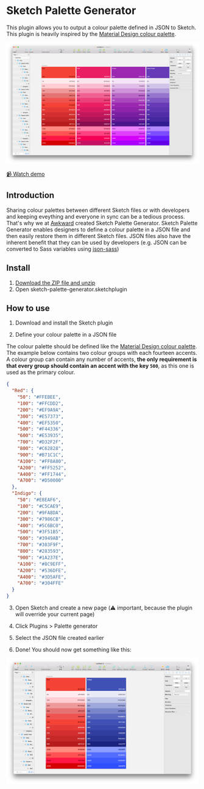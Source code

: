 # Sketch Palette Generator

This plugin allows you to output a colour palette defined in JSON to Sketch. This plugin is heavily inspired by the [Material Design colour palette](https://material.io/guidelines/style/color.html#color-color-palette).

![Screenshot](screenshot.png)

[📹 Watch demo](https://www.youtube.com/watch?v=bbrRPYByRx8)

## Introduction

Sharing colour palettes between different Sketch files or with developers and keeping eveything and everyone in sync can be a tedious process. That's why we at [Awkward](https://awkward.co) created Sketch Palette Generator. Sketch Palette Generator enables designers to define a colour palette in a JSON file and then easily restore them in different Sketch files. JSON files also have the inherent benefit that they can be used by developers (e.g. JSON can be converted to Sass variables using [json-sass](https://github.com/acdlite/json-sass))

## Install

1. [Download the ZIP file and unzip](https://github.com/TimonVS/sketch-palette-generator/releases/download/v0.1/sketch-palette-generator.sketchplugin.zip)
2. Open sketch-palette-generator.sketchplugin

## How to use

1. Download and install the Sketch plugin

2. Define your colour palette in a JSON file

The colour palette should be defined like the [Material Design colour palette](https://material.io/guidelines/style/color.html#color-color-palette). The example below contains two colour groups with each fourteen accents. A colour group can contain any number of accents, **the only requirement is that every group should contain an accent with the key `500`**, as this one is used as the primary colour.

```json
{
  "Red": {
    "50": "#FFEBEE",
    "100": "#FFCDD2",
    "200": "#EF9A9A",
    "300": "#E57373",
    "400": "#EF5350",
    "500": "#F44336",
    "600": "#E53935",
    "700": "#D32F2F",
    "800": "#C62828",
    "900": "#B71C1C",
    "A100": "#FF8A80",
    "A200": "#FF5252",
    "A400": "#FF1744",
    "A700": "#D50000"
  },
  "Indigo": {
    "50": "#E8EAF6",
    "100": "#C5CAE9",
    "200": "#9FA8DA",
    "300": "#7986CB",
    "400": "#5C6BC0",
    "500": "#3F51B5",
    "600": "#3949AB",
    "700": "#303F9F",
    "800": "#283593",
    "900": "#1A237E",
    "A100": "#8C9EFF",
    "A200": "#536DFE",
    "A400": "#3D5AFE",
    "A700": "#304FFE"
  }
}
```

3. Open Sketch and create a new page (⚠️ important, because the plugin will override your current page)

3. Click Plugins > Palette generator

4. Select the JSON file created earlier

5. Done! You should now get something like this:

![Screenshot](screenshot-2.png)
